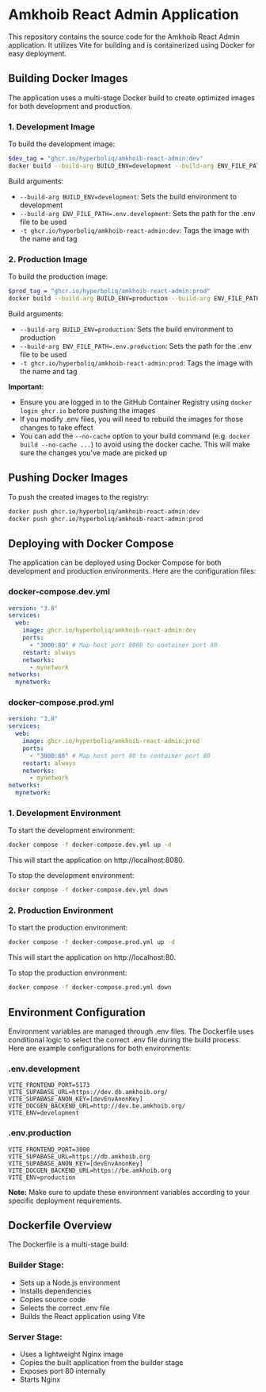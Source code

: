 # Amkhoib React Admin Application

This repository contains the source code for the Amkhoib React Admin application. It utilizes Vite for building and is containerized using Docker for easy deployment.


## Building Docker Images

The application uses a multi-stage Docker build to create optimized images for both development and production.

### 1. Development Image

To build the development image:

```bash
$dev_tag = "ghcr.io/hyperboliq/amkhoib-react-admin:dev"
docker build --build-arg BUILD_ENV=development --build-arg ENV_FILE_PATH=.env.development -t $dev_tag .
```

Build arguments:
- `--build-arg BUILD_ENV=development`: Sets the build environment to development
- `--build-arg ENV_FILE_PATH=.env.development`: Sets the path for the .env file to be used
- `-t ghcr.io/hyperboliq/amkhoib-react-admin:dev`: Tags the image with the name and tag

### 2. Production Image

To build the production image:

```bash
$prod_tag = "ghcr.io/hyperboliq/amkhoib-react-admin:prod"
docker build --build-arg BUILD_ENV=production --build-arg ENV_FILE_PATH=.env.production -t $prod_tag .
```

Build arguments:
- `--build-arg BUILD_ENV=production`: Sets the build environment to production
- `--build-arg ENV_FILE_PATH=.env.production`: Sets the path for the .env file to be used
- `-t ghcr.io/hyperboliq/amkhoib-react-admin:prod`: Tags the image with the name and tag

**Important:**
- Ensure you are logged in to the GitHub Container Registry using `docker login ghcr.io` before pushing the images
- If you modify .env files, you will need to rebuild the images for those changes to take effect
- You can add the `--no-cache` option to your build command (e.g. `docker build --no-cache ...`) to avoid using the docker cache. This will make sure the changes you've made are picked up

## Pushing Docker Images

To push the created images to the registry:

```bash
docker push ghcr.io/hyperboliq/amkhoib-react-admin:dev
docker push ghcr.io/hyperboliq/amkhoib-react-admin:prod
```

## Deploying with Docker Compose

The application can be deployed using Docker Compose for both development and production environments. Here are the configuration files:

### docker-compose.dev.yml
```yaml
version: "3.8"
services:
  web:
    image: ghcr.io/hyperboliq/amkhoib-react-admin:dev
    ports:
      - "3000:80" # Map host port 8080 to container port 80
    restart: always
    networks:
      - mynetwork
networks:
  mynetwork:
```

### docker-compose.prod.yml
```yaml
version: "3.8"
services:
  web:
    image: ghcr.io/hyperboliq/amkhoib-react-admin:prod
    ports:
      - "3000:80" # Map host port 80 to container port 80
    restart: always
    networks:
      - mynetwork
networks:
  mynetwork:
```

### 1. Development Environment

To start the development environment:

```bash
docker compose -f docker-compose.dev.yml up -d
```

This will start the application on http://localhost:8080.

To stop the development environment:

```bash
docker compose -f docker-compose.dev.yml down
```

### 2. Production Environment

To start the production environment:

```bash
docker compose -f docker-compose.prod.yml up -d
```

This will start the application on http://localhost:80.

To stop the production environment:

```bash
docker compose -f docker-compose.prod.yml down
```

## Environment Configuration

Environment variables are managed through .env files. The Dockerfile uses conditional logic to select the correct .env file during the build process. Here are example configurations for both environments:

### .env.development
```env
VITE_FRONTEND_PORT=5173
VITE_SUPABASE_URL=https://dev.db.amkhoib.org/
VITE_SUPABASE_ANON_KEY=[devEnvAnonKey]
VITE_DOCGEN_BACKEND_URL=http://dev.be.amkhoib.org/
VITE_ENV=development
```

### .env.production
```env
VITE_FRONTEND_PORT=3000
VITE_SUPABASE_URL=https://db.amkhoib.org
VITE_SUPABASE_ANON_KEY=[devEnvAnonKey]
VITE_DOCGEN_BACKEND_URL=https://be.amkhoib.org
VITE_ENV=production
```

**Note:** Make sure to update these environment variables according to your specific deployment requirements.

## Dockerfile Overview

The Dockerfile is a multi-stage build:

### Builder Stage:
- Sets up a Node.js environment
- Installs dependencies
- Copies source code
- Selects the correct .env file
- Builds the React application using Vite

### Server Stage:
- Uses a lightweight Nginx image
- Copies the built application from the builder stage
- Exposes port 80 internally
- Starts Nginx
